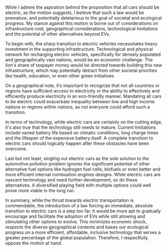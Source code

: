 While I admire the aspiration behind the proposition that all cars should be electric, as the motion suggests, I believe that such a law would be premature, and potentially deleterious to the goal of societal and ecological progress. My stance against this motion is borne out of considerations on infrastructure cost, geographical considerations, technological limitations and the potential of other alternatives beyond EVs.

To begin with, the sharp transition to electric vehicles necessitates heavy investment in the supporting infrastructure. Technological and physical network for recharging electric vehicles, specifically for densely populated and geographically vast nations, would be an economic challenge. The lion's share of taxpayer money would be directed towards building this new infrastructure, which may potentially detract from other societal priorities like health, education, or even other green initiatives.

On a geographical note, it’s important to recognize that not all countries or regions have sufficient access to electricity or the ability to effectively and efficiently produce electricity in an eco-friendly manner. Mandating all cars to be electric could exacerbate inequality between low and high income nations or regions within nations, as not everyone could afford such a transition.

In terms of technology, while electric cars are certainly on the cutting edge, it's also true that the technology still needs to mature. Current limitations include varied battery life based on climatic conditions, long charge times and the lifespan of the expensive battery itself. A complete transition to electric cars should logically happen after these obstacles have been overcome.

Last but not least, singling out electric cars as the sole solution to the automotive pollution problem ignores the significant potential of other alternative fuel options like hydrogen fuel cells, biofuels or even better and more efficient internal combustion engines designs. While electric cars are nascent technology and need further development, so do these alternatives. A diversified playing field with multiple options could well prove more viable in the long run.

In summary, while the thrust towards electric transportation is commendable, the introduction of a law forcing an immediate, absolute transition to electric cars is a step too far. It would be more apt to gradually encourage and facilitate the adoption of EVs while still allowing and stimulating other options to evolve. This minimizes economic shock, respects the diverse geographical contexts and bases our ecological progress on a more efficient, affordable, inclusive technology that serves a greater percentage of the global population. Therefore, I respectfully oppose the motion at hand.